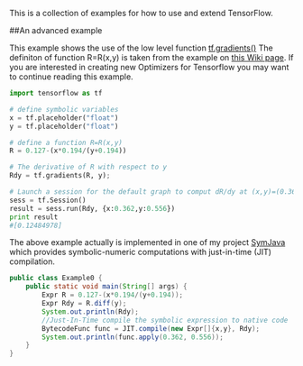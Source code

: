 This is a collection of examples for how to use and extend TensorFlow.

##An advanced example

This example shows the use of the low level function [tf.gradients()](http://tensorflow.org/api_docs/python/train.html#gradients)
The definiton of function R=R(x,y) is taken from the example on [this Wiki page](https://en.wikipedia.org/wiki/Gauss%E2%80%93Newton_algorithm).
If you are interested in creating new Optimizers for Tensorflow 
you may want to continue reading this example.
```python
import tensorflow as tf

# define symbolic variables
x = tf.placeholder("float") 
y = tf.placeholder("float")

# define a function R=R(x,y)
R = 0.127-(x*0.194/(y+0.194))

# The derivative of R with respect to y
Rdy = tf.gradients(R, y); 

# Launch a session for the default graph to comput dR/dy at (x,y)=(0.362, 0.556)
sess = tf.Session()
result = sess.run(Rdy, {x:0.362,y:0.556})
print result
#[0.12484978]
``` 

The above example actually is implemented in one of my project  [SymJava](https://github.com/yuemingl/SymJava/blob/master/src/symjava/examples/Example0.java) which provides symbolic-numeric computations with just-in-time (JIT) compilation.
```Java
public class Example0 {
	public static void main(String[] args) {
		Expr R = 0.127-(x*0.194/(y+0.194));
		Expr Rdy = R.diff(y);
		System.out.println(Rdy);
		//Just-In-Time compile the symbolic expression to native code
		BytecodeFunc func = JIT.compile(new Expr[]{x,y}, Rdy);
		System.out.println(func.apply(0.362, 0.556));
	}
}
```
